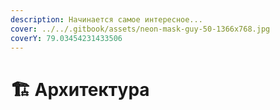 ```yaml
---
description: Начинается самое интересное...
cover: ../../.gitbook/assets/neon-mask-guy-50-1366x768.jpg
coverY: 79.03454231433506
---
```


# 🏗 Архитектура

